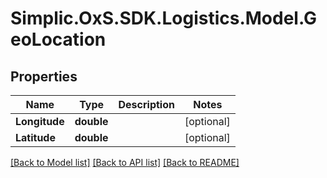 # Simplic.OxS.SDK.Logistics.Model.GeoLocation

## Properties

Name | Type | Description | Notes
------------ | ------------- | ------------- | -------------
**Longitude** | **double** |  | [optional] 
**Latitude** | **double** |  | [optional] 

[[Back to Model list]](../README.md#documentation-for-models) [[Back to API list]](../README.md#documentation-for-api-endpoints) [[Back to README]](../README.md)


